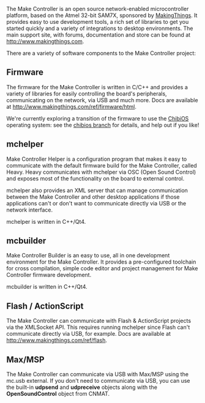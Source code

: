 The Make Controller is an open source network-enabled microcontroller platform, based on the Atmel 32-bit SAM7X, sponsored by [MakingThings](http://www.makingthings.com).  It provides easy to use development tools, a rich set of libraries to get you started quickly and a variety of integrations to desktop environments.   The main support site, with forums, documentation and store can be found at http://www.makingthings.com.

There are a variety of software components to the Make Controller project:

## Firmware ##
The firmware for the Make Controller is written in C/C++ and provides a variety of libraries for easily controlling the board's peripherals, communicating on the network, via USB and much more.  Docs are available at http://www.makingthings.com/ref/firmware/html.

We're currently exploring a transition of the firmware to use the [ChibiOS](http://chibios.sourceforge.net) operating system: see the [chibios branch](http://code.google.com/p/makecontroller/source/browse/#svn/firmware/branches/chibios) for details, and help out if you like!

## mchelper ##
Make Controller Helper is a configuration program that makes it easy to communicate with the default firmware build for the Make Controller, called Heavy.  Heavy communicates with mchelper via OSC (Open Sound Control) and exposes most of the functionality on the board to external control.

mchelper also provides an XML server that can manage communication between the Make Controller and other desktop applications if those applications can't or don't want to communicate directly via USB or the network interface.

mchelper is written in C++/Qt4.

## mcbuilder ##
Make Controller Builder is an easy to use, all in one development environment for the Make Controller.  It provides a pre-configured toolchain for cross compilation, simple code editor and project management for Make Controller firmware development.

mcbuilder is written in C++/Qt4.

## Flash / ActionScript ##
The Make Controller can communicate with Flash & ActionScript projects via the XMLSocket API.  This requires running mchelper since Flash can't communicate directly via USB, for example.  Docs are available at http://www.makingthings.com/ref/flash.

## Max/MSP ##
The Make Controller can communicate via USB with Max/MSP using the mc.usb external.  If you don't need to communicate via USB, you can use the built-in **udpsend** and **udpreceive** objects along with the **OpenSoundControl** object from CNMAT.